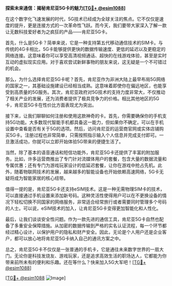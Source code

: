 **探索未来通信：揭秘肯尼亚5G卡的魅力[[TG💪+ @esim1088](https://t.me/s/esim1088)]**

在这个数字化飞速发展的时代，5G技术已经成为全球关注的焦点。它不仅仅是速度的提升，更是连接方式的一次革命性飞跃。而今天，我们要带大家深入了解一款让无数科技爱好者为之疯狂的产品——肯尼亚5G卡。

首先，什么是5G卡？简单来说，它是一种支持第五代移动通信技术的SIM卡。与传统的4G卡相比，5G卡能够提供更快的数据传输速度、更低的延迟以及更稳定的网络连接。这意味着你可以享受高清视频通话、超快的在线游戏体验，甚至是实时互动的虚拟现实应用。对于喜欢尝试新鲜事物的朋友来说，这无疑是一个不可错过的机会。

那么，为什么选择肯尼亚5G卡呢？首先，肯尼亚作为非洲大陆上最早布局5G网络的国家之一，其基础设施建设已经相当成熟。这意味着即使你在偏远地区，也能享受到高质量的5G服务。其次，肯尼亚政府对5G技术的支持力度非常大，不仅推动了相关产业的发展，还为消费者提供了极具竞争力的价格。相比其他地区的5G卡，肯尼亚5G卡在性价比方面表现尤为突出。

接下来，让我们聊聊如何注册和使用这款神奇的卡。首先，你需要确保你的手机支持5G功能。大多数现代智能手机都具备这一能力，但如果你不确定，可以在手机设置中查看是否有关于5G的选项。然后，访问肯尼亚的运营商官网或实体店铺购买5G卡。注册过程也非常简单，只需按照指示输入个人信息并完成支付即可。一旦激活成功，你就可以立即开始体验5G带来的便捷生活了。

当然，除了基本的语音通话和短信功能外，肯尼亚5G卡还提供了丰富的附加服务。比如，许多运营商推出了专门针对流媒体用户的套餐，包含大量的数据流量和专属优惠；还有专门为游戏玩家设计的低延迟套餐，让你在游戏中抢占先机。此外，随着物联网技术的发展，越来越多的智能设备也开始依赖高速网络，5G卡无疑将成为智能家居的核心纽带。

值得一提的是，肯尼亚5G卡还支持eSIM技术。这是一种无需物理SIM卡的技术，可以直接通过手机设置来添加新号码。这种灵活性使得用户可以在不更换设备的情况下轻松切换不同国家的网络服务，非常适合经常旅行或者需要同时管理多个号码的人士。可以说，eSIM技术的加入，让肯尼亚5G卡变得更加智能化和人性化。

最后，让我们谈谈安全性问题。作为一款先进的通信工具，肯尼亚5G卡自然也配备了多重安全保障措施。从加密的数据传输到严格的实名认证流程，每一个环节都经过精心设计，以保护用户的隐私和财产安全。因此，无论是个人用户还是企业客户，都可以放心地将肯尼亚5G卡纳入自己的通讯方案之中。

总之，肯尼亚5G卡不仅仅是一张普通的手机卡，它是通往未来数字世界的一扇大门。无论你是科技发烧友、游戏玩家，还是追求高效生活的职场达人，它都能为你带来前所未有的便利和乐趣。还在等什么？快来加入5G大军吧！[[TG💪+ @esim1088](https://t.me/s/esim1088)]

[[TG💪+ @esim1088](https://t.me/s/esim1088) ![Image](https://i.postimg.cc/4NQfJmqS/Snipaste-2025-05-13-00-14-12.png)]